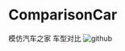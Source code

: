 # ComparisonCar
模仿汽车之家 车型对比
![github](https://github.com/FangWW/ComparisonCar/blob/master/7276C7E1C2EE7ACC7A153FCF2F4340AE.gif?raw=true "github")
